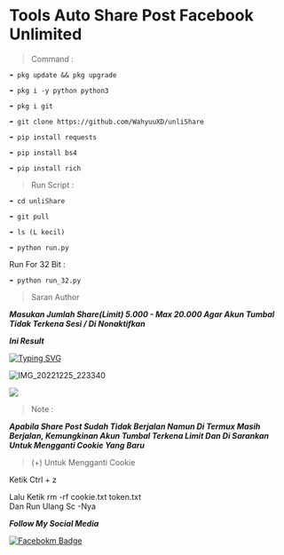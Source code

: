 
# Tools Auto Share Post Facebook Unlimited  

>Command :  

```➠ pkg update && pkg upgrade```  

```➠ pkg i -y python python3```  

```➠ pkg i git```  

```➠ git clone https://github.com/WahyuuXD/unliShare```  

```➠ pip install requests```  

```➠ pip install bs4```  

```➠ pip install rich```

>Run Script :      

```➠ cd unliShare```  

```➠ git pull```        

```➠ ls (L kecil)```       

```➠ python run.py```    

Run For 32 Bit :    

```➠ python run_32.py```  

  

>Saran Author   

***Masukan Jumlah Share(Limit) 5.000 - Max 20.000 Agar Akun Tumbal Tidak Terkena Sesi / Di Nonaktifkan***

>   

***Ini Result***

[![Typing SVG](https://readme-typing-svg.herokuapp.com?font=Koulen&size=25&duration=8000&color=light&center=true&vCenter=true&multiline=true&width=600&lines=Follow+And+Star+Coy😢)](https://git.io/typing-svg)

![IMG_20221225_223340](https://user-images.githubusercontent.com/121238904/209474432-5ca9e033-3eb9-4842-84fb-8d97257b6cd4.jpg)

<img src="https://gd-hbimg.huaban.com/6260d3a85707fc180552af37a11a57091016ec897fc319-byA0T0_fw658">

>Note :     

***Apabila Share Post Sudah Tidak Berjalan Namun Di Termux Masih Berjalan, Kemungkinan Akun Tumbal Terkena Limit Dan Di Sarankan Untuk Mengganti Cookie Yang Baru***

> (+) Untuk Mengganti Cookie

Ketik Ctrl + z 

Lalu Ketik rm -rf cookie.txt token.txt    
Dan Run Ulang Sc -Nya

***Follow My Social Media***   

[![Facebokm Badge](https://img.shields.io/badge/-WahyuXD-white?style=flat&logo=Facebook&.logoColor=blue&link=https://www.facebook.com/Wahyu.eXDi/)](https://www.facebook.com/Wahyu.eXDi)
